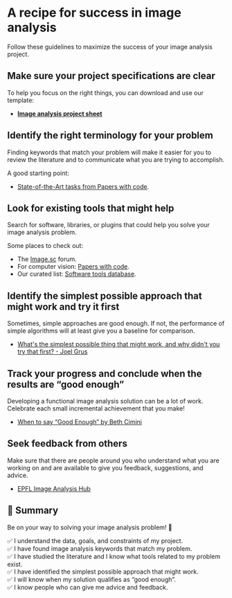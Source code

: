 # A recipe for success in image analysis

Follow these guidelines to maximize the success of your image analysis project.

## Make sure your project specifications are clear

To help you focus on the right things, you can download and use our template:

- **[Image analysis project sheet](https://docs.google.com/document/d/1NUFKOpXunjs9hOxmn5RvLNrfcF0DhXfgoVGIL3-eXiA/edit?usp=sharing)**

## Identify the right terminology for your problem

Finding keywords that match your problem will make it easier for you to review the literature and to communicate what you are trying to accomplish.

A good starting point:

- [State-of-the-Art tasks from Papers with code](https://paperswithcode.com/sota).

## Look for existing tools that might help

Search for software, libraries, or plugins that could help you solve your image analysis problem. 

Some places to check out:

- The [Image.sc](http://Image.sc) forum.
- For computer vision: [Papers with code](https://paperswithcode.com/).
- Our curated list: [Software tools database](https://www.notion.so/Software-tools-af90da3522de4a34bc5246cc59c7efbf?pvs=21).

## Identify the simplest possible approach that might work and try it first

Sometimes, simple approaches are good enough. If not, the performance of simple algorithms will at least give you a baseline for comparison.

- [What's the simplest possible thing that might work, and why didn't you try that first? - Joel Grus](https://www.youtube.com/watch?v=MW9oVxjJHEw)

## T**rack your progress and conclude when the results are “good enough”**

Developing a functional image analysis solution can be a lot of work. Celebrate each small incremental achievement that you make!

- [When to say “Good Enough” by Beth Cimini](https://forum.image.sc/t/when-to-say-good-enough/30595)

## **Seek feedback from others**

Make sure that there are people around you who understand what you are working on and are available to give you feedback, suggestions, and advice.

- [EPFL Image Analysis Hub](https://imaging.epfl.ch/image-analysis/#hub)

## 📓 Summary

Be on your way to solving your image analysis problem! 🙂

<aside>
✅ I understand the data, goals, and constraints of my project.

</aside>

<aside>
✅ I have found image analysis keywords that match my problem.

</aside>

<aside>
✅ I have studied the literature and I know what tools related to my problem exist.

</aside>

<aside>
✅ I have identified the simplest possible approach that might work.

</aside>

<aside>
✅ I will know when my solution qualifies as “good enough”.

</aside>

<aside>
✅ I know people who can give me advice and feedback.

</aside>

<br>
